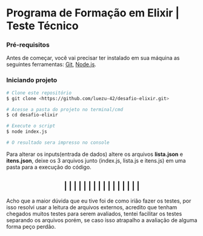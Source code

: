 # Programa de Formação em Elixir | Teste Técnico

### Pré-requisitos

Antes de começar, você vai precisar ter instalado em sua máquina as seguintes ferramentas:
[Git](https://git-scm.com), [Node.js](https://nodejs.org/en/).

### Iniciando projeto

```bash
# Clone este repositório
$ git clone <https://github.com/luezu-42/desafio-elixir.git>

# Acesse a pasta do projeto no terminal/cmd
$ cd desafio-elixir

# Execute o script
$ node index.js

# O resultado sera impresso no console
``` 
Para alterar os inputs(entrada de dados) altere os arquivos **lista.json** e **itens.json**, deixe os 3 arquivos junto (index.js, lista.js e itens.js) em uma pasta para a execução do código.

<h2 align="center">  |  |  |  |  |  |  |  |  |  |  |  |  |  |  |  | </h2>

Acho que a maior dúvida que eu tive foi de como irião fazer os testes, por isso resolvi usar a leitura de arquivos externos, acredito que tenham chegados muitos testes para serem avaliados, tentei facilitar os testes separando os arquivos porém, se caso isso atrapalho a avaliação de alguma forma peço perdão.
